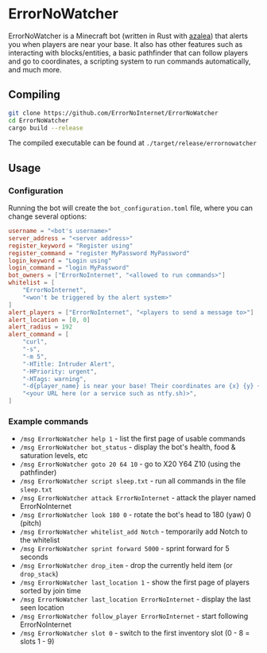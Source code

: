 # ErrorNoWatcher
ErrorNoWatcher is a Minecraft bot (written in Rust with [azalea](https://github.com/mat-1/azalea)) that alerts you when players are near your base. It also has other features such as interacting with blocks/entities, a basic pathfinder that can follow players and go to coordinates, a scripting system to run commands automatically, and much more.

## Compiling
```sh
git clone https://github.com/ErrorNoInternet/ErrorNoWatcher
cd ErrorNoWatcher
cargo build --release
```
The compiled executable can be found at `./target/release/errornowatcher`

## Usage
### Configuration
Running the bot will create the `bot_configuration.toml` file, where you can change several options:
```toml
username = "<bot's username>"
server_address = "<server address>"
register_keyword = "Register using"
register_command = "register MyPassword MyPassword"
login_keyword = "Login using"
login_command = "login MyPassword"
bot_owners = ["ErrorNoInternet", "<allowed to run commands>"]
whitelist = [
	"ErrorNoInternet",
	"<won't be triggered by the alert system>"
]
alert_players = ["ErrorNoInternet", "<players to send a message to>"]
alert_location = [0, 0]
alert_radius = 192
alert_command = [
	"curl",
	"-s",
	"-m 5",
	"-HTitle: Intruder Alert",
	"-HPriority: urgent",
	"-HTags: warning",
	"-d{player_name} is near your base! Their coordinates are {x} {y} {z}.",
	"<your URL here (or a service such as ntfy.sh)>",
]
```
### Example commands
- `/msg ErrorNoWatcher help 1` - list the first page of usable commands
- `/msg ErrorNoWatcher bot_status` - display the bot's health, food & saturation levels, etc
- `/msg ErrorNoWatcher goto 20 64 10` - go to X20 Y64 Z10 (using the pathfinder)
- `/msg ErrorNoWatcher script sleep.txt` - run all commands in the file `sleep.txt`
- `/msg ErrorNoWatcher attack ErrorNoInternet` - attack the player named ErrorNoInternet
- `/msg ErrorNoWatcher look 180 0` - rotate the bot's head to 180 (yaw) 0 (pitch)
- `/msg ErrorNoWatcher whitelist_add Notch` - temporarily add Notch to the whitelist
- `/msg ErrorNoWatcher sprint forward 5000` - sprint forward for 5 seconds
- `/msg ErrorNoWatcher drop_item` - drop the currently held item (or `drop_stack`)
- `/msg ErrorNoWatcher last_location 1` - show the first page of players sorted by join time
- `/msg ErrorNoWatcher last_location ErrorNoInternet` - display the last seen location
- `/msg ErrorNoWatcher follow_player ErrorNoInternet` - start following ErrorNoInternet
- `/msg ErrorNoWatcher slot 0` - switch to the first inventory slot (0 - 8 = slots 1 - 9)

